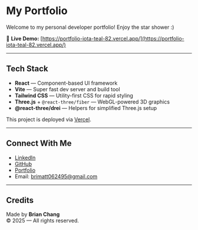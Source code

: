 # My Portfolio

Welcome to my personal developer portfolio!
Enjoy the star shower :)

🔗 **Live Demo:** [https://portfolio-iota-teal-82.vercel.app/](https://portfolio-iota-teal-82.vercel.app/)

---

## Tech Stack

- **React** — Component-based UI framework
- **Vite** — Super fast dev server and build tool
- **Tailwind CSS** — Utility-first CSS for rapid styling
- **Three.js** + `@react-three/fiber` — WebGL-powered 3D graphics
- **@react-three/drei** — Helpers for simplified Three.js setup


This project is deployed via [Vercel](https://vercel.com/). 

---

## Connect With Me

- [LinkedIn](https://www.linkedin.com/in/ch4ng)
- [GitHub](https://github.com/brimatt16219)
- [Portfolio](https://portfolio-iota-teal-82.vercel.app/)
- Email: brimatt062495@gmail.com

---

## Credits

Made by **Brian Chang**  
© 2025 — All rights reserved.
